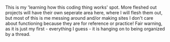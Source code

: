 This is my 'learning how this coding thing works' spot. 
More fleshed out projects will have their own seperate area here, where I will flesh them out, 
but most of this is me messing around and/or making sites I don't care about functioning because they are for reference or practice! 
Fair warning, as it is just my first - everything I guess - it is hanging on to being organized by a thread.
